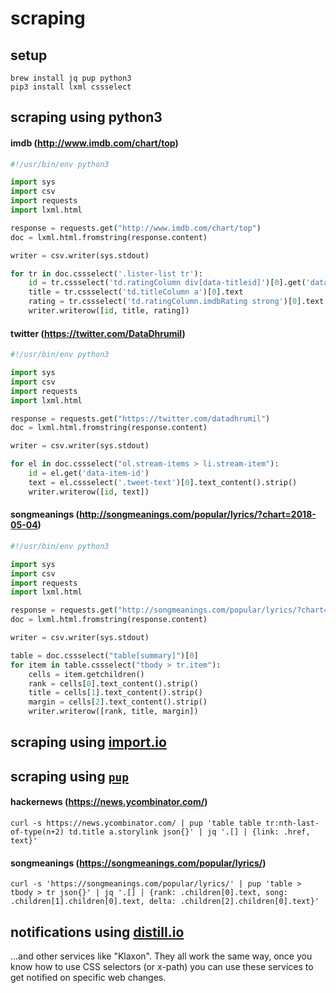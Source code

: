 # scraping

## setup

```
brew install jq pup python3
pip3 install lxml cssselect
```
## scraping using python3

#### imdb (http://www.imdb.com/chart/top)

```python
#!/usr/bin/env python3

import sys
import csv
import requests
import lxml.html

response = requests.get("http://www.imdb.com/chart/top")
doc = lxml.html.fromstring(response.content)

writer = csv.writer(sys.stdout)

for tr in doc.cssselect('.lister-list tr'):
    id = tr.cssselect('td.ratingColumn div[data-titleid]')[0].get('data-titleid')
    title = tr.cssselect('td.titleColumn a')[0].text
    rating = tr.cssselect('td.ratingColumn.imdbRating strong')[0].text
    writer.writerow([id, title, rating])
```

#### twitter (https://twitter.com/DataDhrumil)

```python
#!/usr/bin/env python3

import sys
import csv
import requests
import lxml.html

response = requests.get("https://twitter.com/datadhrumil")
doc = lxml.html.fromstring(response.content)

writer = csv.writer(sys.stdout)

for el in doc.cssselect("ol.stream-items > li.stream-item"):
    id = el.get('data-item-id')
    text = el.cssselect('.tweet-text')[0].text_content().strip()
    writer.writerow([id, text])
```

#### songmeanings (http://songmeanings.com/popular/lyrics/?chart=2018-05-04)

```python
#!/usr/bin/env python3

import sys
import csv
import requests
import lxml.html

response = requests.get("http://songmeanings.com/popular/lyrics/?chart=2018-05-04")
doc = lxml.html.fromstring(response.content)

writer = csv.writer(sys.stdout)

table = doc.cssselect("table[summary]")[0]
for item in table.cssselect("tbody > tr.item"):
    cells = item.getchildren()
    rank = cells[0].text_content().strip()
    title = cells[1].text_content().strip()
    margin = cells[2].text_content().strip()
    writer.writerow([rank, title, margin])
```

## scraping using [import.io](https://import.io/)

## scraping using [`pup`](https://github.com/ericchiang/pup)

#### hackernews (https://news.ycombinator.com/)
```
curl -s https://news.ycombinator.com/ | pup 'table table tr:nth-last-of-type(n+2) td.title a.storylink json{}' | jq '.[] | {link: .href, text}'
```

#### songmeanings (https://songmeanings.com/popular/lyrics/)
```
curl -s 'https://songmeanings.com/popular/lyrics/' | pup 'table > tbody > tr json{}' | jq '.[] | {rank: .children[0].text, song: .children[1].children[0].text, delta: .children[2].children[0].text}'
```

## notifications using [distill.io](https://distill.io/)
...and other services like "Klaxon". They all work the same way, once you know how to use CSS selectors (or x-path) you can use these services to get notified on specific web changes.

